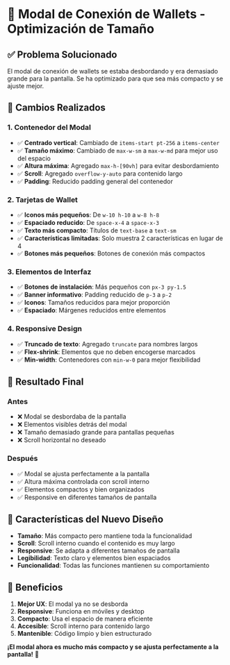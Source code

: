 # 🔧 Modal de Conexión de Wallets - Optimización de Tamaño

## ✅ **Problema Solucionado**

El modal de conexión de wallets se estaba desbordando y era demasiado grande para la pantalla. Se ha optimizado para que sea más compacto y se ajuste mejor.

## 🎯 **Cambios Realizados**

### **1. Contenedor del Modal**
- ✅ **Centrado vertical**: Cambiado de `items-start pt-256` a `items-center`
- ✅ **Tamaño máximo**: Cambiado de `max-w-sm` a `max-w-md` para mejor uso del espacio
- ✅ **Altura máxima**: Agregado `max-h-[90vh]` para evitar desbordamiento
- ✅ **Scroll**: Agregado `overflow-y-auto` para contenido largo
- ✅ **Padding**: Reducido padding general del contenedor

### **2. Tarjetas de Wallet**
- ✅ **Iconos más pequeños**: De `w-10 h-10` a `w-8 h-8`
- ✅ **Espaciado reducido**: De `space-x-4` a `space-x-3`
- ✅ **Texto más compacto**: Títulos de `text-base` a `text-sm`
- ✅ **Características limitadas**: Solo muestra 2 características en lugar de 4
- ✅ **Botones más pequeños**: Botones de conexión más compactos

### **3. Elementos de Interfaz**
- ✅ **Botones de instalación**: Más pequeños con `px-3 py-1.5`
- ✅ **Banner informativo**: Padding reducido de `p-3` a `p-2`
- ✅ **Iconos**: Tamaños reducidos para mejor proporción
- ✅ **Espaciado**: Márgenes reducidos entre elementos

### **4. Responsive Design**
- ✅ **Truncado de texto**: Agregado `truncate` para nombres largos
- ✅ **Flex-shrink**: Elementos que no deben encogerse marcados
- ✅ **Min-width**: Contenedores con `min-w-0` para mejor flexibilidad

## 📱 **Resultado Final**

### **Antes**
- ❌ Modal se desbordaba de la pantalla
- ❌ Elementos visibles detrás del modal
- ❌ Tamaño demasiado grande para pantallas pequeñas
- ❌ Scroll horizontal no deseado

### **Después**
- ✅ Modal se ajusta perfectamente a la pantalla
- ✅ Altura máxima controlada con scroll interno
- ✅ Elementos compactos y bien organizados
- ✅ Responsive en diferentes tamaños de pantalla

## 🎨 **Características del Nuevo Diseño**

- **Tamaño**: Más compacto pero mantiene toda la funcionalidad
- **Scroll**: Scroll interno cuando el contenido es muy largo
- **Responsive**: Se adapta a diferentes tamaños de pantalla
- **Legibilidad**: Texto claro y elementos bien espaciados
- **Funcionalidad**: Todas las funciones mantienen su comportamiento

## 🚀 **Beneficios**

1. **Mejor UX**: El modal ya no se desborda
2. **Responsive**: Funciona en móviles y desktop
3. **Compacto**: Usa el espacio de manera eficiente
4. **Accesible**: Scroll interno para contenido largo
5. **Mantenible**: Código limpio y bien estructurado

**¡El modal ahora es mucho más compacto y se ajusta perfectamente a la pantalla!** 🎉
